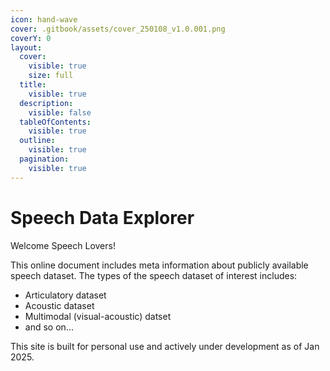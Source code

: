 ```yaml
---
icon: hand-wave
cover: .gitbook/assets/cover_250108_v1.0.001.png
coverY: 0
layout:
  cover:
    visible: true
    size: full
  title:
    visible: true
  description:
    visible: false
  tableOfContents:
    visible: true
  outline:
    visible: true
  pagination:
    visible: true
---
```


# Speech Data Explorer

Welcome Speech Lovers!&#x20;

This online document includes meta information about publicly available speech dataset. The types of the speech dataset of interest includes:

* Articulatory dataset
* Acoustic dataset
* Multimodal (visual-acoustic) datset
* and so on...



This site is built for personal use and actively under development as of Jan 2025.





